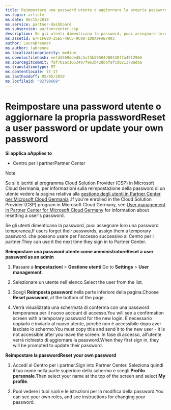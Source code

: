 ```yaml
---
title: Reimpostare una password utente o aggiornare la propria password | Centro per i partner
ms.topic: article
ms.date: 06/15/2019
ms.service: partner-dashboard
ms.subservice: partnercenter-csp
description: Se gli utenti dimenticano la password, puoi assegnare loro una nuova password temporanea, che possono usare per l'accesso successivo al Centro per i partner.
ms.assetid: E7F1F68D-25E5-46C5-9C98-1D0A9FAB7993
author: LauraBrenner
ms.author: labrenne
ms.localizationpriority: medium
ms.openlocfilehash: eefd3569dded5c5a73b59504d80438f7a49f2966
ms.sourcegitcommit: faf7b1ac1653497f963b428bbfafcd821378adaa
ms.translationtype: MT
ms.contentlocale: it-IT
ms.lasthandoff: 05/05/2020
ms.locfileid: "82798669"
---
```

# <a name="reset-a-user-password-or-update-your-own-password"></a><span data-ttu-id="87342-104">Reimpostare una password utente o aggiornare la propria password</span><span class="sxs-lookup"><span data-stu-id="87342-104">Reset a user password or update your own password</span></span>

<span data-ttu-id="87342-105">**Si applica a**</span><span class="sxs-lookup"><span data-stu-id="87342-105">**Applies to**</span></span>

-  <span data-ttu-id="87342-106">Centro per i partner</span><span class="sxs-lookup"><span data-stu-id="87342-106">Partner Center</span></span>
   
> [!NOTE]  
>  <span data-ttu-id="87342-107">Se si è iscritti al programma Cloud Solution Provider (CSP) in Microsoft Cloud Germania, per informazioni sulla reimpostazione della password di un utente vedere la pagina relativa alla [gestione degli utenti in Partner Center per Microsoft Cloud Germania](user-management-in-partner-center-for-microsoft-cloud-germany.md) .</span><span class="sxs-lookup"><span data-stu-id="87342-107">If you're enrolled in the Cloud Solution Provider (CSP) program in Microsoft Cloud Germany, see [User management in Partner Center for Microsoft Cloud Germany](user-management-in-partner-center-for-microsoft-cloud-germany.md) for information about resetting a user's password.</span></span>

<span data-ttu-id="87342-108">Se gli utenti dimenticano la password, puoi assegnare loro una password temporanea,</span><span class="sxs-lookup"><span data-stu-id="87342-108">If users forget their passwords, assign them a temporary password.</span></span> <span data-ttu-id="87342-109">che possono usare per l'accesso successivo al Centro per i partner.</span><span class="sxs-lookup"><span data-stu-id="87342-109">They can use it the next time they sign in to Partner Center.</span></span>

<span data-ttu-id="87342-110">**Reimpostare una password utente come amministratore**</span><span class="sxs-lookup"><span data-stu-id="87342-110">**Reset a user password as an admin**</span></span>

1.  <span data-ttu-id="87342-111">Passare a **Impostazioni** &gt; **Gestione utenti**.</span><span class="sxs-lookup"><span data-stu-id="87342-111">Go to **Settings** &gt; **User management**.</span></span>
2.  <span data-ttu-id="87342-112">Selezionare un utente nell'elenco.</span><span class="sxs-lookup"><span data-stu-id="87342-112">Select the user from the list.</span></span>

3.  <span data-ttu-id="87342-113">Scegli **Reimposta password** nella parte inferiore della pagina.</span><span class="sxs-lookup"><span data-stu-id="87342-113">Choose **Reset password**, at the bottom of the page.</span></span>

4.  <span data-ttu-id="87342-114">Verrà visualizzata una schermata di conferma con una password temporanea per il nuovo account di accesso.</span><span class="sxs-lookup"><span data-stu-id="87342-114">You will see a confirmation screen with a temporary password for the new login.</span></span> <span data-ttu-id="87342-115">È necessario copiarlo e inviarlo al nuovo utente, perché non è accessibile dopo aver lasciato lo schermo.</span><span class="sxs-lookup"><span data-stu-id="87342-115">You must copy this and send it to the new user - it is not accessible after you leave the screen.</span></span> <span data-ttu-id="87342-116">In fase di accesso, all'utente verrà richiesto di aggiornare la password.</span><span class="sxs-lookup"><span data-stu-id="87342-116">When they first sign in, they will be prompted to update their password.</span></span>

<span data-ttu-id="87342-117">**Reimpostare la password**</span><span class="sxs-lookup"><span data-stu-id="87342-117">**Reset your own password**</span></span>

1.  <span data-ttu-id="87342-118">Accedi al Centro per i partner.</span><span class="sxs-lookup"><span data-stu-id="87342-118">Sign into Partner Center.</span></span> <span data-ttu-id="87342-119">Seleziona quindi il tuo nome nella parte superiore dello schermo e scegli **Profilo personale**.</span><span class="sxs-lookup"><span data-stu-id="87342-119">Then select your name at the top of the screen and select **My profile**.</span></span>

2.  <span data-ttu-id="87342-120">Puoi vedere i tuoi ruoli e le istruzioni per la modifica della password.</span><span class="sxs-lookup"><span data-stu-id="87342-120">You can see your own roles, and see instructions for changing your password.</span></span>

 

 



